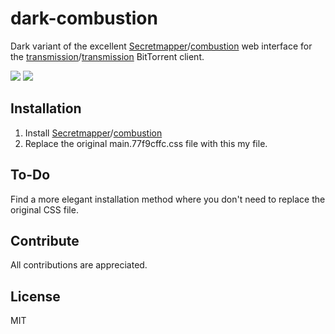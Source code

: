 # dark-combustion
Dark variant of the excellent [Secretmapper](https://github.com/Secretmapper)/[combustion](https://github.com/Secretmapper/combustion) web interface for the [transmission](https://github.com/transmission)/[transmission](https://github.com/transmission/transmission) BitTorrent client.

![](https://user-images.githubusercontent.com/20663065/69625359-b1810800-1046-11ea-8f00-903e4c671e12.jpg)
![](https://user-images.githubusercontent.com/20663065/69625758-94990480-1047-11ea-97f4-c421167c763f.png)

## Installation
1. Install [Secretmapper](https://github.com/Secretmapper)/[combustion](https://github.com/Secretmapper/combustion)
2. Replace the original main.77f9cffc.css file with this my file.

## To-Do
Find a more elegant installation method where you don't need to replace the original CSS file.

## Contribute
All contributions are appreciated.

## License
MIT
